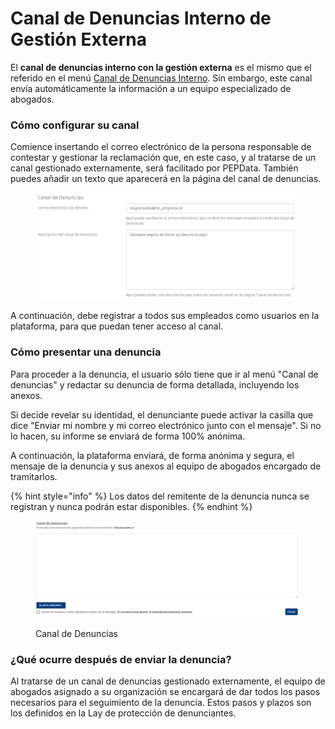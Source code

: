 # Canal de Denuncias Interno de Gestión Externa

El **canal de denuncias interno con la gestión externa** es el mismo que el referido en el menú [Canal de Denuncias Interno](canal-de-denuncias-interno.md). Sin embargo, este canal envía automáticamente la información a un equipo especializado de abogados.

### Cómo configurar su canal

Comience insertando el correo electrónico de la persona responsable de contestar y gestionar la reclamación que, en este caso, y al tratarse de un canal gestionado externamente, será facilitado por PEPData. También puedes añadir un texto que aparecerá en la página del canal de denuncias.

<figure><img src="../../.gitbook/assets/denuncia1_es (1).jpg" alt=""><figcaption></figcaption></figure>

A continuación, debe registrar a todos sus empleados como usuarios en la plataforma, para que puedan tener acceso al canal.

### Cómo presentar una denuncia

Para proceder a la denuncia, el usuario sólo tiene que ir al menú "Canal de denuncias" y redactar su denuncia de forma detallada, incluyendo los anexos.

Si decide revelar su identidad, el denunciante puede activar la casilla que dice "Enviar mi nombre y mi correo electrónico junto con el mensaje". Si no lo hacen, su informe se enviará de forma 100% anónima.

A continuación, la plataforma enviará, de forma anónima y segura, el mensaje de la denuncia y sus anexos al equipo de abogados encargado de tramitarlos.

{% hint style="info" %}
Los datos del remitente de la denuncia nunca se registran y nunca podrán estar disponibles.
{% endhint %}

<figure><img src="../../.gitbook/assets/i.jpg" alt=""><figcaption><p>Canal de Denuncias</p></figcaption></figure>

### ¿Qué ocurre después de enviar la denuncia?

&#x20;Al tratarse de un canal de denuncias gestionado externamente, el equipo de abogados asignado a su organización se encargará de dar todos los pasos necesarios para el seguimiento de la denuncia. Estos pasos y plazos son los definidos en la Lay de protección de denunciantes.
